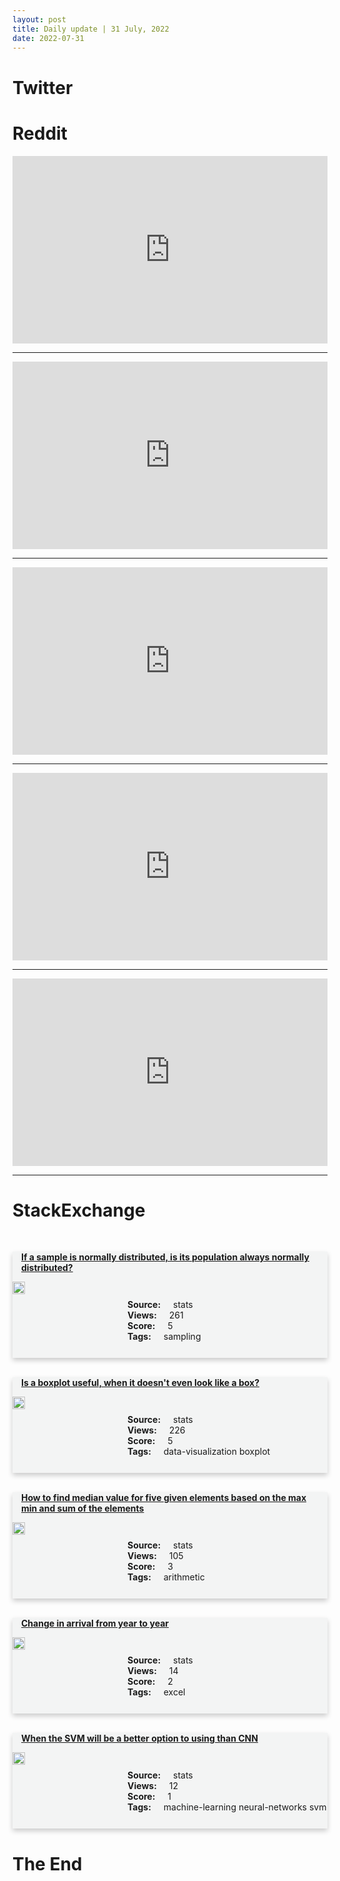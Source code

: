 ```yaml
---
layout: post
title: Daily update | 31 July, 2022
date: 2022-07-31
---
```


<script async src="https://platform.twitter.com/widgets.js" charset="utf-8"></script>


<script src='https://storage.ko-fi.com/cdn/scripts/overlay-widget.js'></script>
<script>
  kofiWidgetOverlay.draw('themldojo', {
    'type': 'floating-chat',
    'floating-chat.donateButton.text': 'Support me',
    'floating-chat.donateButton.background-color': '#f45d22',
    'floating-chat.donateButton.text-color': '#fff'
  });
</script>

# Twitter 

<blockquote class="twitter-tweet"><a href="https://twitter.com/EuromaidanPress/status/1553189130456154112"></a></blockquote>

<blockquote class="twitter-tweet"><a href="https://twitter.com/svpino/status/1553349701935587329"></a></blockquote>

<blockquote class="twitter-tweet"><a href="https://twitter.com/MIT_CSAIL/status/1553412603493289984"></a></blockquote>

<blockquote class="twitter-tweet"><a href="https://twitter.com/IGN/status/1553274196385533952"></a></blockquote>

<blockquote class="twitter-tweet"><a href="https://twitter.com/ylecun/status/1553297482909716480"></a></blockquote>

<blockquote class="twitter-tweet"><a href="https://twitter.com/ylecun/status/1553295678469701632"></a></blockquote>

<blockquote class="twitter-tweet"><a href="https://twitter.com/ylecun/status/1553323724891312130"></a></blockquote>

<blockquote class="twitter-tweet"><a href="https://twitter.com/karpathy/status/1553459582982246401"></a></blockquote>

<blockquote class="twitter-tweet"><a href="https://twitter.com/stanfordnlp/status/1553402146187489280"></a></blockquote>

<blockquote class="twitter-tweet"><a href="https://twitter.com/ylecun/status/1553491920625799168"></a></blockquote>

# Reddit 

<iframe id="reddit-embed" src="https://www.redditmedia.com/r/MachineLearning/comments/wbwkwb/i_created_a_cvbased_automated_basketball_referee_p?ref_source=embed&amp;ref=share&amp;embed=true" sandbox="allow-scripts allow-same-origin allow-popups" style="border: none;" height="300" width="100%" scrolling="yes"></iframe>
<hr style="width:100%;text-align:left;margin-left:0">
<iframe id="reddit-embed" src="https://www.redditmedia.com/r/datascience/comments/wbrlhz/starting_my_new_job_in_a_few_days_i_am_terrified?ref_source=embed&amp;ref=share&amp;embed=true" sandbox="allow-scripts allow-same-origin allow-popups" style="border: none;" height="300" width="100%" scrolling="yes"></iframe>
<hr style="width:100%;text-align:left;margin-left:0">
<iframe id="reddit-embed" src="https://www.redditmedia.com/r/datascience/comments/wbz51w/how_do_you_deal_with_impostor_syndrome?ref_source=embed&amp;ref=share&amp;embed=true" sandbox="allow-scripts allow-same-origin allow-popups" style="border: none;" height="300" width="100%" scrolling="yes"></iframe>
<hr style="width:100%;text-align:left;margin-left:0">
<iframe id="reddit-embed" src="https://www.redditmedia.com/r/dataengineering/comments/wblq3r/why_use_data_warehouse_when_data_lakes_have_acid?ref_source=embed&amp;ref=share&amp;embed=true" sandbox="allow-scripts allow-same-origin allow-popups" style="border: none;" height="300" width="100%" scrolling="yes"></iframe>
<hr style="width:100%;text-align:left;margin-left:0">
<iframe id="reddit-embed" src="https://www.redditmedia.com/r/dataengineering/comments/wby0c0/huge_imposter_syndrome_as_a_junior_what_do_i_do?ref_source=embed&amp;ref=share&amp;embed=true" sandbox="allow-scripts allow-same-origin allow-popups" style="border: none;" height="300" width="100%" scrolling="yes"></iframe>
<hr style="width:100%;text-align:left;margin-left:0">

<style>
.card {
box-shadow: 0 4px 8px 0 rgba(0,0,0,0.2);
transition: 0.3s;
width: 100%;
background-color: #F3F4F4;
}
p{
    margin-left:  3em;
    padding-top: 1em;
}
.part2{
    display: grid;
    grid-template-columns: 1fr 3fr;
}
h4{
    margin: 1em;
}

.card:hover {
box-shadow: 0 8px 16px 0 rgba(0,0,0,0.2);
}
b {
padding: 2px 16px;
}
</style>
  
# StackExchange 


  <br>
  <div class="card">
  <h4><a href='https://stats.stackexchange.com/questions/583710/if-a-sample-is-normally-distributed-is-its-population-always-normally-distribut'>If a sample is normally distributed, is its population always normally distributed?</a></h4> 
  <div class="part2">
      <img src="https://cdn.sstatic.net/Sites/stats/Img/apple-touch-icon@2.png?v=344f57aa10cc" alt="Img missing!" style="width:40%">
      <p><b>Source:</b> stats<br><b>Views:</b> 261<br><b>Score:</b> 5<br><b>Tags:</b> <span class="badge badge-dark">sampling</span></p> 
  </div>
  </div>
      
  <br>
  <div class="card">
  <h4><a href='https://stats.stackexchange.com/questions/583724/is-a-boxplot-useful-when-it-doesnt-even-look-like-a-box'>Is a boxplot useful, when it doesn&#39;t even look like a box?</a></h4> 
  <div class="part2">
      <img src="https://cdn.sstatic.net/Sites/stats/Img/apple-touch-icon@2.png?v=344f57aa10cc" alt="Img missing!" style="width:40%">
      <p><b>Source:</b> stats<br><b>Views:</b> 226<br><b>Score:</b> 5<br><b>Tags:</b> <span class="badge badge-dark">data-visualization</span> <span class="badge badge-dark">boxplot</span></p> 
  </div>
  </div>
      
  <br>
  <div class="card">
  <h4><a href='https://stats.stackexchange.com/questions/583725/how-to-find-median-value-for-five-given-elements-based-on-the-max-min-and-sum-of'>How to find median value for five given elements based on the max min and sum of the elements</a></h4> 
  <div class="part2">
      <img src="https://cdn.sstatic.net/Sites/stats/Img/apple-touch-icon@2.png?v=344f57aa10cc" alt="Img missing!" style="width:40%">
      <p><b>Source:</b> stats<br><b>Views:</b> 105<br><b>Score:</b> 3<br><b>Tags:</b> <span class="badge badge-dark">arithmetic</span></p> 
  </div>
  </div>
      
  <br>
  <div class="card">
  <h4><a href='https://stats.stackexchange.com/questions/583752/change-in-arrival-from-year-to-year'>Change in arrival from year to year</a></h4> 
  <div class="part2">
      <img src="https://cdn.sstatic.net/Sites/stats/Img/apple-touch-icon@2.png?v=344f57aa10cc" alt="Img missing!" style="width:40%">
      <p><b>Source:</b> stats<br><b>Views:</b> 14<br><b>Score:</b> 2<br><b>Tags:</b> <span class="badge badge-dark">excel</span></p> 
  </div>
  </div>
      
  <br>
  <div class="card">
  <h4><a href='https://stats.stackexchange.com/questions/583701/when-the-svm-will-be-a-better-option-to-using-than-cnn'>When the SVM will be a better option to using than CNN</a></h4> 
  <div class="part2">
      <img src="https://cdn.sstatic.net/Sites/stats/Img/apple-touch-icon@2.png?v=344f57aa10cc" alt="Img missing!" style="width:40%">
      <p><b>Source:</b> stats<br><b>Views:</b> 12<br><b>Score:</b> 1<br><b>Tags:</b> <span class="badge badge-dark">machine-learning</span> <span class="badge badge-dark">neural-networks</span> <span class="badge badge-dark">svm</span></p> 
  </div>
  </div>
      
# The End